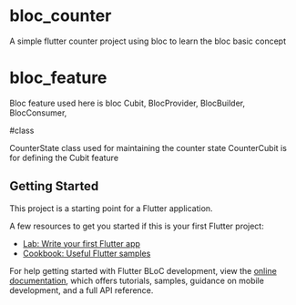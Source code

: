 # bloc_counter

A simple flutter counter project using bloc to learn the bloc basic concept

# bloc_feature

Bloc feature used here is bloc Cubit, BlocProvider, BlocBuilder, BlocConsumer, 

#class

CounterState class used for maintaining the counter state
CounterCubit is for defining the Cubit feature

## Getting Started

This project is a starting point for a Flutter application.

A few resources to get you started if this is your first Flutter project:

- [Lab: Write your first Flutter app](https://docs.flutter.dev/get-started/codelab)
- [Cookbook: Useful Flutter samples](https://docs.flutter.dev/cookbook)

For help getting started with Flutter BLoC development, view the
[online documentation](https://bloclibrary.dev/#/gettingstarted), which offers tutorials,
samples, guidance on mobile development, and a full API reference.
